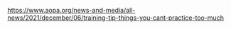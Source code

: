 https://www.aopa.org/news-and-media/all-news/2021/december/06/training-tip-things-you-cant-practice-too-much